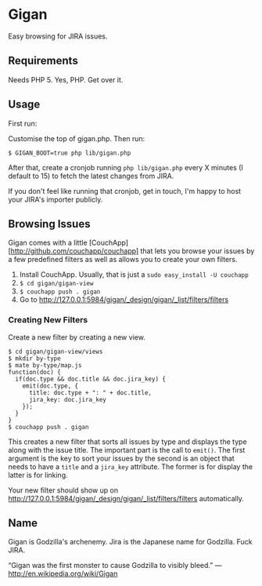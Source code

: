 # Gigan

Easy browsing for JIRA issues.


## Requirements

Needs PHP 5. Yes, PHP. Get over it.


## Usage

First run:

Customise the top of gigan.php. Then run:

    $ GIGAN_BOOT=true php lib/gigan.php

After that, create a cronjob running `php lib/gigan.php` every X minutes (I default
to 15) to fetch the latest changes from JIRA.

If you don't feel like running that cronjob, get in touch, I'm happy to host
your JIRA's importer publicly.


## Browsing Issues

Gigan comes with a little [CouchApp][http://github.com/couchapp/couchapp] that
lets you browse your issues by a few predefined filters as well as allows you
to create your own filters.

1. Install CouchApp. Usually, that is just a `sudo easy_install -U couchapp`
2. `$ cd gigan/gigan-view`
3. `$ couchapp push . gigan`
4. Go to <http://127.0.0.1:5984/gigan/_design/gigan/_list/filters/filters>

### Creating New Filters

Create a new filter by creating a new view.

    $ cd gigan/gigan-view/views
    $ mkdir by-type
    $ mate by-type/map.js
    function(doc) {
      if(doc.type && doc.title && doc.jira_key) {
        emit(doc.type, {
          title: doc.type + ": " + doc.title,
          jira_key: doc.jira_key
        });
      }
    }
    $ couchapp push . gigan

This creates a new filter that sorts all issues by type and displays the type
along with the issue title. The important part is the call to `emit()`. The
first argument is the key to sort your issues by the second is an object that
needs to have a `title` and a `jira_key` attribute. The former is for display
the latter is for linking.

Your new filter should show up on
<http://127.0.0.1:5984/gigan/_design/gigan/_list/filters/filters> automatically.


## Name

Gigan is Godzilla's archenemy. Jira is the Japanese name for Godzilla. 
Fuck JIRA.

“Gigan was the first monster to cause Godzilla to visibly bleed.” 
  — http://en.wikipedia.org/wiki/Gigan
